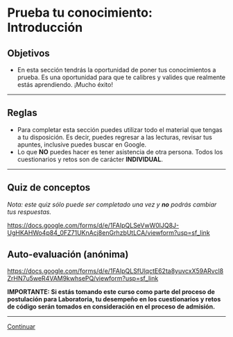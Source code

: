 # Prueba tu conocimiento: Introducción

## Objetivos

- En esta sección tendrás la oportunidad de poner tus conocimientos a prueba.
Es una oportunidad para que te calibres y valides que realmente estás
aprendiendo. ¡Mucho éxito!

***

## Reglas

- Para completar esta sección puedes utilizar todo el material que tengas a tu
disposición. Es decir, puedes regresar a las lecturas, revisar tus apuntes,
inclusive puedes buscar en Google.
- Lo que **NO** puedes hacer es tener asistencia de otra persona. Todos los
cuestionarios y retos son de carácter **INDIVIDUAL**.

***

## Quiz de conceptos

_Nota: este quiz sólo puede ser completado una vez y **no** podrás cambiar tus respuestas._

https://docs.google.com/forms/d/e/1FAIpQLSeVwW0lJQ8J-UgHKAHWo4p84_0FZ71UKnAcj8enGrhzbUtLCA/viewform?usp=sf_link

## Auto-evaluación (anónima)

https://docs.google.com/forms/d/e/1FAIpQLSfUlqctE62ta8yuvcxX59ARvcl8ZrHN7u5weR4VAM9kwhsePQ/viewform?usp=sf_link

**IMPORTANTE: Si estás tomando este curso como parte del proceso de
postulación para Laboratoria, tu desempeño en los cuestionarios y retos de
código serán tomados en consideración en el proceso de admisión.**

***

[Continuar](../02-variables-and-data-types/01-values-data-types-and-operators.md)
